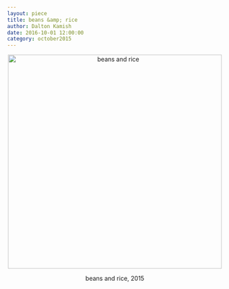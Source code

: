 ```yaml
---
layout: piece
title: beans &amp; rice
author: Dalton Kamish
date: 2016-10-01 12:00:00
category: october2015
--- 
```

<div align="center">
    <div class = "img-with-text" align="center">
        <img align="center" src="../october2015/beans_and_rice.png" alt="beans and rice" width="500"></img>
    </div>
    <p>beans and rice, 2015</p>
</div>
